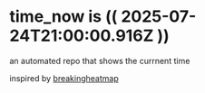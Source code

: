 # time_now is (( 2025-07-24T21:00:00.916Z ))

an automated repo that shows the currnent time

inspired by [breakingheatmap](https://github.com/breakingheatmap/breakingheatmap)